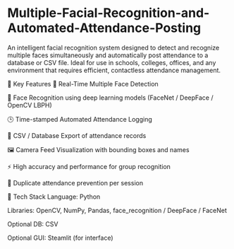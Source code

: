 # Multiple-Facial-Recognition-and-Automated-Attendance-Posting

An intelligent facial recognition system designed to detect and recognize multiple faces simultaneously and automatically post attendance to a database or CSV file. Ideal for use in schools, colleges, offices, and any environment that requires efficient, contactless attendance management.

📌 Key Features
🎯 Real-Time Multiple Face Detection

🧠 Face Recognition using deep learning models (FaceNet / DeepFace / OpenCV LBPH)

🕒 Time-stamped Automated Attendance Logging

📁 CSV / Database Export of attendance records

🖼️ Camera Feed Visualization with bounding boxes and names

⚡ High accuracy and performance for group recognition

🚨 Duplicate attendance prevention per session

🧠 Tech Stack
Language: Python

Libraries: OpenCV, NumPy, Pandas, face_recognition / DeepFace / FaceNet

Optional DB: CSV

Optional GUI: Steamlit (for interface)
